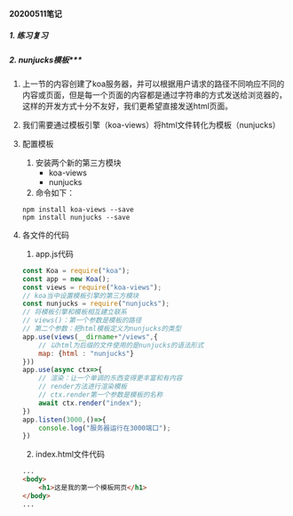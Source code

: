 #### 20200511笔记

##### 1. 练习复习
##### 2. nunjucks模板***

1. 上一节的内容创建了koa服务器，并可以根据用户请求的路径不同响应不同的内容或页面，但是每一个页面的内容都是通过字符串的方式发送给浏览器的，这样的开发方式十分不友好，我们更希望直接发送html页面。
2. 我们需要通过模板引擎（koa-views）将html文件转化为模板（nunjucks）

3. 配置模板
    1. 安装两个新的第三方模块
        * koa-views
        * nunjucks
    2. 命令如下：
    ```node
    npm install koa-views --save
    npm install nunjucks --save
    ```
4. 各文件的代码
    1. app.js代码
    ```javascript
    const Koa = require("koa");
    const app = new Koa();
    const views = require("koa-views"); 
    // koa当中设置模板引擎的第三方模块
    const nunjucks = require("nunjucks");
    // 将模板引擎和模板相互建立联系
    // views()：第一个参数是模板的路径
    // 第二个参数：把html模板定义为nunjucks的类型
    app.use(views(__dirname+"/views",{
        // 以html为后缀的文件使用的是nunjucks的语法形式
        map: {html : "nunjucks"}
    }))
    app.use(async ctx=>{
        // 渲染：让一个单调的东西变得更丰富和有内容
        // render方法进行渲染模板
        // ctx.render第一个参数是模板的名称
        await ctx.render("index");
    })
    app.listen(3000,()=>{
        console.log("服务器运行在3000端口");
    })
    ```
    2. index.html文件代码
    ```html
    ...
    <body>
        <h1>这是我的第一个模板网页</h1>
    </body>
    ...
    ```
